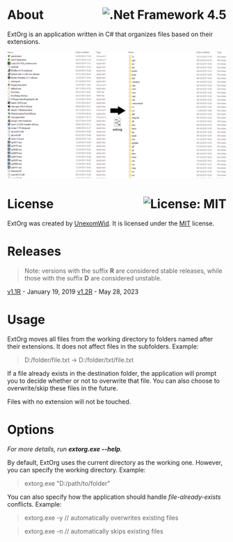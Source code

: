 # About <a href="https://docs.microsoft.com/en-us/dotnet/framework/whats-new/#v45"><img align="right" src="https://img.shields.io/badge/.Net%20Framework-4.5-5C2D91?logo=.net" alt=".Net Framework 4.5" /></a>

ExtOrg is an application written in C# that organizes files based on their extensions.

![Example](img/example.png)

# License <a href="https://github.com/UnexomWid/ExtOrg/blob/master/LICENSE"><img align="right" src="https://img.shields.io/badge/License-MIT-blue.svg" alt="License: MIT" /></a>

ExtOrg was created by [UnexomWid](https://uw.exom.dev). It is licensed under the [MIT](https://github.com/UnexomWid/ExtOrg/blob/master/LICENSE) license.

# Releases

>Note: versions with the suffix **R** are considered stable releases, while those with the suffix **D** are considered unstable.

[v1.1R](https://github.com/UnexomWid/ExtOrg/releases/tag/v1.1R) - January 19, 2019
[v1.2R](https://github.com/UnexomWid/ExtOrg/releases/tag/v1.2R) - May 28, 2023

# Usage

ExtOrg moves all files from the working directory to folders named after their extensions. It does not affect files in the subfolders. Example:
>D:/folder/file.txt -> D:/folder/txt/file.txt

If a file already exists in the destination folder, the application will prompt you to decide whether or not to overwrite that file. You can also choose to overwrite/skip these files in the future.

Files with no extension will not be touched.

# Options

*For more details, run **extorg.exe --help**.*

By default, ExtOrg uses the current directory as the working one. However, you can specify the working directory. Example:
>extorg.exe "D:/path/to/folder"

You can also specify how the application should handle *file-already-exists* conflicts. Example:
>extorg.exe -y // automatically overwrites existing files

>extorg.exe -n // automatically skips existing files
